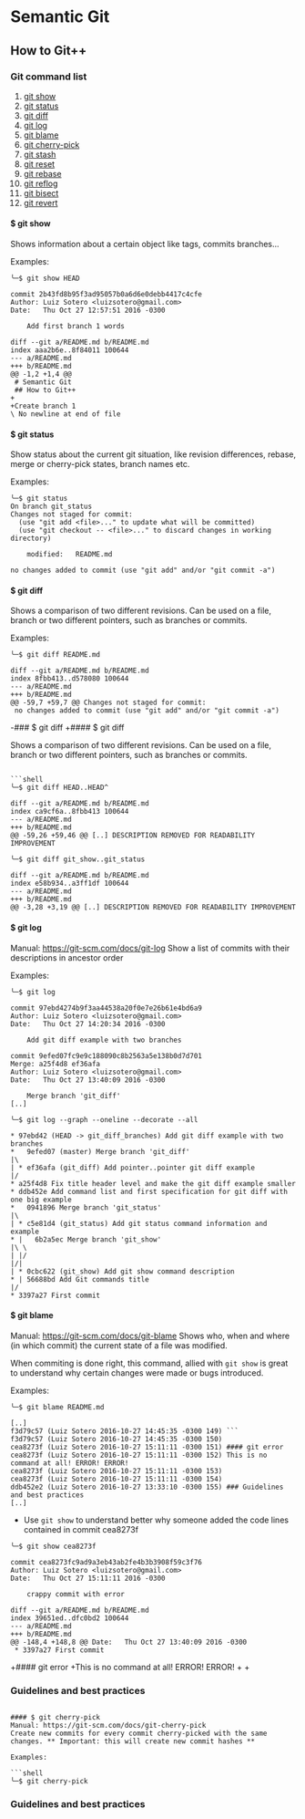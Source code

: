 # Semantic Git
## How to Git++

### Git command list

1. [git show](#git-show)
2. [git status](#git-status)
3. [git diff](#git-diff)
4. [git log](#git-log)
5. [git blame](#git-blame)
6. [git cherry-pick](#git-cherry-pick)
7. [git stash](#git-stash)
8. [git reset](#git-reset)
9. [git rebase](#git-rebase)
10. [git reflog](#git-reflog)
11. [git bisect](#git-bisect)
12. [git revert](#git-revert)

#### $ git show

Shows information about a certain object like tags, commits branches...

Examples:
```shell
╰─$ git show HEAD

commit 2b43fd8b95f3ad95057b0a6d6e0debb4417c4cfe
Author: Luiz Sotero <luizsotero@gmail.com>
Date:   Thu Oct 27 12:57:51 2016 -0300

    Add first branch 1 words

diff --git a/README.md b/README.md
index aaa2b6e..8f84011 100644
--- a/README.md
+++ b/README.md
@@ -1,2 +1,4 @@
 # Semantic Git
 ## How to Git++
+
+Create branch 1
\ No newline at end of file
```

#### $ git status

Show status about the current git situation, like revision differences, rebase, merge or cherry-pick states, branch names etc.

Examples:
```shell
╰─$ git status
On branch git_status
Changes not staged for commit:
  (use "git add <file>..." to update what will be committed)
  (use "git checkout -- <file>..." to discard changes in working directory)

    modified:   README.md

no changes added to commit (use "git add" and/or "git commit -a")
```

#### $ git diff

Shows a comparison of two different revisions. Can be used on a file, branch or two different pointers, such as branches or commits.

Examples:
```shell
╰─$ git diff README.md

diff --git a/README.md b/README.md
index 8fbb413..d578080 100644
--- a/README.md
+++ b/README.md
@@ -59,7 +59,7 @@ Changes not staged for commit:
 no changes added to commit (use "git add" and/or "git commit -a")
 ```

-### $ git diff
+#### $ git diff

 Shows a comparison of two different revisions. Can be used on a file, branch or two different pointers, such as branches or commits.
```

```shell
╰─$ git diff HEAD..HEAD^

diff --git a/README.md b/README.md
index ca9cf6a..8fbb413 100644
--- a/README.md
+++ b/README.md
@@ -59,26 +59,46 @@ [..] DESCRIPTION REMOVED FOR READABILITY IMPROVEMENT
```

```shell
╰─$ git diff git_show..git_status

diff --git a/README.md b/README.md
index e58b934..a3ff1df 100644
--- a/README.md
+++ b/README.md
@@ -3,28 +3,19 @@ [..] DESCRIPTION REMOVED FOR READABILITY IMPROVEMENT
```

#### $ git log

Manual: https://git-scm.com/docs/git-log
Show a list of commits with their descriptions in ancestor order

Examples:
```shell
╰─$ git log

commit 97ebd4274b9f3aa44538a20f0e7e26b61e4bd6a9
Author: Luiz Sotero <luizsotero@gmail.com>
Date:   Thu Oct 27 14:20:34 2016 -0300

    Add git diff example with two branches

commit 9efed07fc9e9c188090c8b2563a5e138b0d7d701
Merge: a25f4d8 ef36afa
Author: Luiz Sotero <luizsotero@gmail.com>
Date:   Thu Oct 27 13:40:09 2016 -0300

    Merge branch 'git_diff'
[..]
```

```shell
╰─$ git log --graph --oneline --decorate --all

* 97ebd42 (HEAD -> git_diff_branches) Add git diff example with two branches
*   9efed07 (master) Merge branch 'git_diff'
|\
| * ef36afa (git_diff) Add pointer..pointer git diff example
|/
* a25f4d8 Fix title header level and make the git diff example smaller
* ddb452e Add command list and first specification for git diff with one big example
*   0941896 Merge branch 'git_status'
|\
| * c5e81d4 (git_status) Add git status command information and example
* |   6b2a5ec Merge branch 'git_show'
|\ \
| |/
|/|
| * 0cbc622 (git_show) Add git show command description
* | 56688bd Add Git commands title
|/
* 3397a27 First commit
```

#### $ git blame
Manual: https://git-scm.com/docs/git-blame
Shows who, when and where (in which commit) the current state of a file was modified.

When commiting is done right, this command, allied with `git show` is great to understand why certain changes were made or bugs introduced.

Examples:
```shell
╰─$ git blame README.md

[..]
f3d79c57 (Luiz Sotero 2016-10-27 14:45:35 -0300 149) ```
f3d79c57 (Luiz Sotero 2016-10-27 14:45:35 -0300 150)
cea8273f (Luiz Sotero 2016-10-27 15:11:11 -0300 151) #### git error
cea8273f (Luiz Sotero 2016-10-27 15:11:11 -0300 152) This is no command at all! ERROR! ERROR!
cea8273f (Luiz Sotero 2016-10-27 15:11:11 -0300 153)
cea8273f (Luiz Sotero 2016-10-27 15:11:11 -0300 154)
ddb452e2 (Luiz Sotero 2016-10-27 13:33:10 -0300 155) ### Guidelines and best practices
[..]
```

- Use `git show` to understand better why someone added the code lines contained in commit cea8273f

```shell
╰─$ git show cea8273f

commit cea8273fc9ad9a3eb43ab2fe4b3b3908f59c3f76
Author: Luiz Sotero <luizsotero@gmail.com>
Date:   Thu Oct 27 15:11:11 2016 -0300

    crappy commit with error

diff --git a/README.md b/README.md
index 39651ed..dfc0bd2 100644
--- a/README.md
+++ b/README.md
@@ -148,4 +148,8 @@ Date:   Thu Oct 27 13:40:09 2016 -0300
 * 3397a27 First commit
 ```

+#### git error
+This is no command at all! ERROR! ERROR!
+
+
 ### Guidelines and best practices
```

#### $ git cherry-pick
Manual: https://git-scm.com/docs/git-cherry-pick
Create new commits for every commit cherry-picked with the same changes. ** Important: this will create new commit hashes **

Examples:

```shell
╰─$ git cherry-pick
```
### Guidelines and best practices
